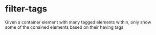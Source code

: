 filter-tags
===========

Given a container element with many tagged elements within, only show some of the conained elements based on their having tags
